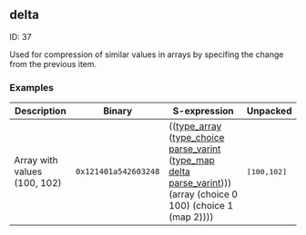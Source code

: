 ## delta

ID: 37

Used for compression of similar values in arrays by specifing the change from the previous item.

### Examples

| Description | Binary | S-expression | Unpacked |
|----|----|----|----|
| Array with values (100, 102) | `0x121401a542603248` | (([type_array](./type_array.md) ([type_choice](./type_choice.md) [parse_varint](./parse_varint.md) ([type_map](./type_map.md) [delta](./delta.md) [parse_varint](./parse_varint.md)))) (array (choice 0 100) (choice 1 (map 2)))) | <pre>[100,102]</pre> |